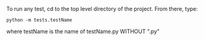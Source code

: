 To run any test, cd to the top level directory of the project.
From there, type:

    python -m tests.testName

where testName is the name of testName.py WITHOUT ".py"
